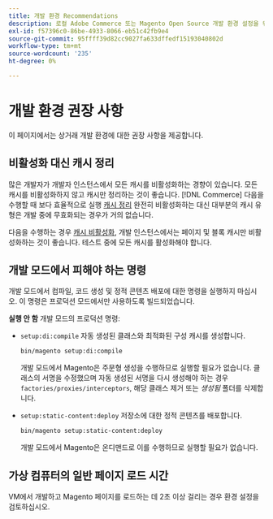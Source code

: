 ```yaml
---
title: 개발 환경 Recommendations
description: 로컬 Adobe Commerce 또는 Magento Open Source 개발 환경 설정을 위한 성능 권장 사항에 대해 알아봅니다.
exl-id: f57396c0-86be-4933-8066-eb51c42fb9e4
source-git-commit: 95ffff39d82cc9027fa633dffedf15193040802d
workflow-type: tm+mt
source-wordcount: '235'
ht-degree: 0%

---
```


# 개발 환경 권장 사항

이 페이지에서는 상거래 개발 환경에 대한 권장 사항을 제공합니다.

## 비활성화 대신 캐시 정리

많은 개발자가 개발자 인스턴스에서 모든 캐시를 비활성화하는 경향이 있습니다. 모든 캐시를 비활성화하지 않고 캐시만 정리하는 것이 좋습니다. [!DNL Commerce] 다음을 수행할 때 보다 효율적으로 실행 [캐시 정리](../configuration/cli/manage-cache.md#clean-and-flush-cache-types) 완전히 비활성화하는 대신 대부분의 캐시 유형은 개발 중에 무효화되는 경우가 거의 없습니다.

다음을 수행하는 경우 [캐시 비활성화](../configuration/cli/manage-cache.md#enable-or-disable-cache-types), 개발 인스턴스에서는 페이지 및 블록 캐시만 비활성화하는 것이 좋습니다. 테스트 중에 모든 캐시를 활성화해야 합니다.

## 개발 모드에서 피해야 하는 명령

개발 모드에서 컴파일, 코드 생성 및 정적 콘텐츠 배포에 대한 명령을 실행하지 마십시오. 이 명령은 프로덕션 모드에서만 사용하도록 빌드되었습니다.

**실행 안 함** 개발 모드의 프로덕션 명령:

* `setup:di:compile` 자동 생성된 클래스와 최적화된 구성 캐시를 생성합니다.

   ```bash
   bin/magento setup:di:compile
   ```

   개발 모드에서 Magento은 주문형 생성을 수행하므로 실행할 필요가 없습니다. 클래스의 서명을 수정했으며 자동 생성된 서명을 다시 생성해야 하는 경우 `factories/proxies/interceptors`, 해당 클래스 제거 또는 _생성됨_ 폴더를 삭제합니다.

* `setup:static-content:deploy` 저장소에 대한 정적 콘텐츠를 배포합니다.

   ```bash
   bin/magento setup:static-content:deploy
   ```

   개발 모드에서 Magento은 온디맨드로 이를 수행하므로 실행할 필요가 없습니다.

## 가상 컴퓨터의 일반 페이지 로드 시간

VM에서 개발하고 Magento 페이지를 로드하는 데 2초 이상 걸리는 경우 환경 설정을 검토하십시오.
